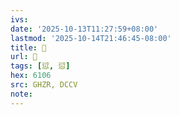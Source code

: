 ```yaml
---
ivs:
date: '2025-10-13T11:27:59+08:00'
lastmod: '2025-10-14T21:46:45-08:00'
title: 󰚻
url: 󰚻
tags: [愆, 愆]
hex: 6106
src: GHZR, DCCV
note:
---
```

